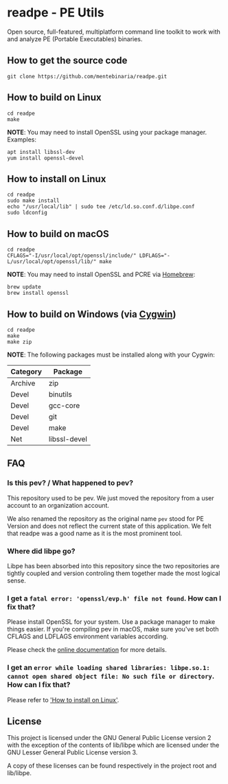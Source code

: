 # readpe - PE Utils

Open source, full-featured, multiplatform command line toolkit to work with
and analyze PE (Portable Executables) binaries.

## How to get the source code

    git clone https://github.com/mentebinaria/readpe.git

## How to build on Linux

    cd readpe
    make

**NOTE**: You may need to install OpenSSL using your package manager. Examples:

    apt install libssl-dev
    yum install openssl-devel

## How to install on Linux

    cd readpe
    sudo make install
    echo "/usr/local/lib" | sudo tee /etc/ld.so.conf.d/libpe.conf
    sudo ldconfig

## How to build on macOS

    cd readpe
    CFLAGS="-I/usr/local/opt/openssl/include/" LDFLAGS="-L/usr/local/opt/openssl/lib/" make

**NOTE**: You may need to install OpenSSL and PCRE via [Homebrew](https://brew.sh):

    brew update
    brew install openssl

## How to build on Windows (via [Cygwin](https://cygwin.com))

    cd readpe
    make
    make zip

**NOTE**: The following packages must be installed along with your Cygwin:

| Category | Package       |
|----------|---------------|
| Archive  | zip           |
| Devel    | binutils      |
| Devel    | gcc-core      |
| Devel    | git           |
| Devel    | make          |
| Net      | libssl-devel  |

## FAQ

### Is this pev? / What happened to pev?

This repository used to be pev. We just moved the repository from a user account
to an organization account.

We also renamed the repository as the original name `pev` stood for PE Version
and does not reflect the current state of this application. We felt that readpe
was a good name as it is the most prominent tool.

### Where did libpe go?

Libpe has been absorbed into this repository since the two repositories are
tightly coupled and version controling them together made the most logical sense.

### I get a `fatal error: 'openssl/evp.h' file not found`. How can I fix that?

Please install OpenSSL for your system. Use a package manager to make things easier. If you're compiling pev in macOS,
make sure you've set both CFLAGS and LDFLAGS environment variables according.

Please check the [online documentation](https://pev.sourceforge.io/doc/manual/en_us/) for more details.

### I get an `error while loading shared libraries: libpe.so.1: cannot open shared object file: No such file or directory`. How can I fix that?

Please refer to ['How to install on Linux'](#how-to-install-on-linux).

## License

This project is licensed under the GNU General Public License version 2
with the exception of the contents of lib/libpe which are licensed under the
GNU Lesser General Public License version 3.

A copy of these licenses can be found respectively in the project root and lib/libpe.
